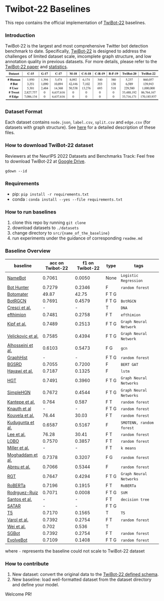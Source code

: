 # Twibot-22 Baselines

This repo contains the official implementation of [TwiBot-22]() baselines.

### Introduction

TwiBot-22 is the largest and most comprehensive Twitter bot detection benchmark to date. Specifically, [TwiBot-22](https://dl.acm.org/doi/pdf/10.1145/3459637.3482019) is designed to address the challenges of limited dataset scale, imcomplete graph structure, and low annotation quality in previous datasets. For more details, please refer to the [TwiBot-22 paper]() and [statistics](descriptions/statistics.md).
![compare](./pics/compare.png)

### Dataset Format

Each dataset contains `node.json`, `label.csv`, `split.csv` and `edge.csv` (for datasets with graph structure). See [here](descriptions/metadata.md) for a detailed description of these files.

### How to download TwiBot-22 dataset

Reviewers at the NeurIPS 2022 Datasets and Benchmarks Track: Feel free to download TwiBot-22 at [Google Drive](https://drive.google.com/drive/folders/1YwiOUwtl8pCd2GD97Q_WEzwEUtSPoxFs?usp=sharing).

`gdown --id`

### Requirements

- pip: `pip install -r requirements.txt`
- conda : `conda install --yes --file requirements.txt `

### How to run baselines

1. clone this repo by running `git clone `
2. download datasets to `./datasets`
3. change directory to `src/{name_of_the_baseline}`
4. run experiments under the guidance of corresponding `readme.md`

### Baseline Overview


| baseline                             | acc on Twibot-22 | f1 on Twibot-22 | type  | tags                     |
| -------------------------------------- | ------------------ | ----------------- | ------- | -------------------------- |
| [NameBot](src/NameBot/)              | 0.7061           | 0.0050          | None  | `Logistic Regression`    |
| [Bot Hunter](src/BotHunter/)         | 0.7279           | 0.2346          | F     | `random forest`          |
| [Botomater](src/Botometer/)          | 49.87            | 42.75           | F T G |                          |
| [BotRGCN](src/BotRGCN/)              | 0.7691           | 0.4579          | F T G | `BotRGCN`                |
| [Cresci et al.](src/Cresci/)         | -                | -               | T     | `DNA`                    |
| [efthimion](src/efthimion/)          | 0.7481           | 0.2758          | F T   | `efthimion`              |
| [Kipf et al.](src)                   | 0.7489           | 0.2513          | F T G | `Graph Neural Network`   |
| [Velickovic et al.](src/V)           | 0.7585           | 0.4394          | F T G | `Graph Neural Network`   |
| [Alhosseini et al.](src/Alhosseini/) | 0.6103           | 0.5473          | F G   | `gcn`                    |
| [GraphHist](src/GraphHist/)          | -                | -               | F T G | `random forest`          |
| [BGSRD](src/BGSRD/)                  | 0.7055           | 0.7200          | F     | `BERT GAT`               |
| [Hayawi et al.](src/Hayawi/)         | 0.7187           | 0.1325          | F     | `lstm`                   |
| [HGT](src/HGT_SimpleHGN/)            | 0.7491           | 0.3960          | F T G | `Graph Neural Networks`  |
| [SimpleHGN](src/HGT_SimpleHGN/)      | 0.7672           | 0.4544          | F T G | `Graph Neural Networks`  |
| [Kantepe et al.](src/Kantepe/)       | 0.764            | 0.587           | F T   | `random forest`          |
| [Knauth et al](src/Knauth/)          | -                | -               | F T G | `random forest`          |
| [Kouvela et al.](src/Kouvela/)       | 76.44            | 30.03           | F T   | `random forest`          |
| [Kudugunta et al.](src/Kudugunta/)   | 0.6587           | 0.5167          | F     | `SMOTENN, random forest` |
| [Lee et al.](src/Lee/)               | 76.28            | 30.41           | F T   | `random forest`          |
| [LOBO](src/LOBO/)                    | 0.7570           | 0.3857          | F T   | `random forest`          |
| [Miller et al.](src/Miller/)         | -                | -               | F T   | `k means`                |
| [Moghaddam et al.](src/Moghaddam/)   | 0.7378           | 0.3207          | F G   | `random forest`          |
| [Abreu et al.](src/Abreu/)           | 0.7066           | 0.5344          | F     | `random forest`          |
| [RGT](src/RGT/)                      | 0.7647           | 0.4294          | F T G | `Graph Neural Networks`  |
| [RoBERTa](src/RoBERTa/)              | 0.7196           | 0.1915          | F T   | `RoBERTa`                |
| [Rodrguez-Ruiz](src/Rodrguez-Ruiz/)  | 0.7071           | 0.0008          | F T G | `SVM`                    |
| [Santos et al.](src/Santos/)         | -                | -               | F T   | `decision tree`          |
| [SATAR](src/SATAR/)                  | -                | -               | F T G |                          |
| [T5](src/Varol/)                     | 0.7170           | 0.1565          | T     | `T5`                     |
| [Varol et al.](src/Varol)            | 0.7392           | 0.2754          | F T   | `random forest`          |
| [Wei et al.](src/Wei/)               | 0.702            | 0.536           | T     |                          |
| [SGBot](src/SGBot/)                  | 0.7392           | 0.2754          | F T   | `random forest`          |
| [EvolveBot](src/EvolveBot/)          | 0.7109           | 0.1408          | F T G | `random forest`          |

where `-` represents the baseline could not scale to TwiBot-22 dataset

### How to contribute

1. New dataset: convert the original data to the [TwiBot-22 defined schema](descriptions/metadata.md).
2. New baseline: load well-formatted dataset from the dataset directory and define your model.

Welcome PR!

